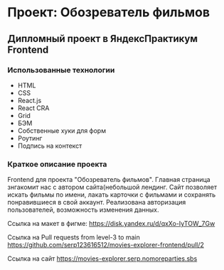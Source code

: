 # Проект: Обозреватель фильмов
## Дипломный проект в ЯндексПрактикум Frontend

### Использованные технологии
* HTML
* CSS
* React.js
* React CRA
* Grid
* БЭМ
* Собственные хуки для форм
* Роутинг
* Подпись на контекст

### Краткое описание проекта

Frontend для проекта "Обозреватель фильмов". Главная страница знгакомит нас с автором сайта(небольшой лендинг. Сайт позволяет искать фильмы по имени, лакать карточки с фильмами и сохранять понравившиеся в свой аккаунт. Реализована авторизация пользователей, возможность изменения данных.



Ссылка на макет в фигме: https://disk.yandex.ru/d/qxXo-IyTOW_7Gw

Ссылка на Pull requests from level-3 to main https://github.com/serp123616512/movies-explorer-frontend/pull/2

Ссылка на сайт https://movies-explorer.serp.nomoreparties.sbs
